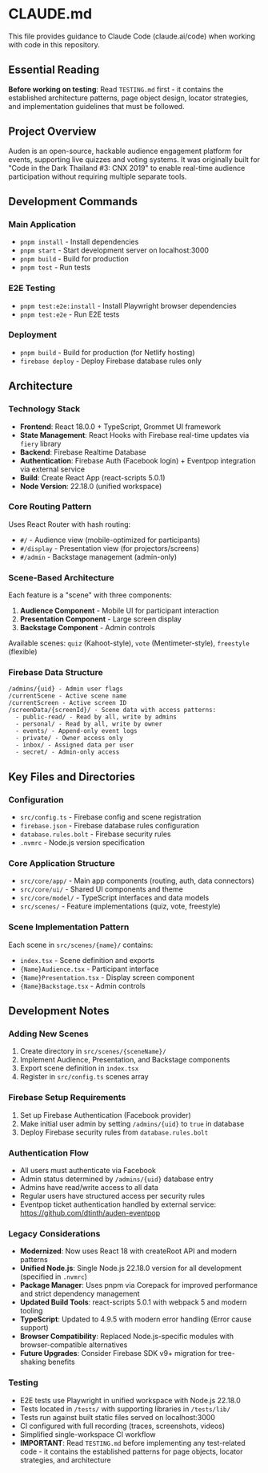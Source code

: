 # CLAUDE.md

This file provides guidance to Claude Code (claude.ai/code) when working with code in this repository.

## Essential Reading

**Before working on testing**: Read `TESTING.md` first - it contains the established architecture patterns, page object design, locator strategies, and implementation guidelines that must be followed.

## Project Overview

Auden is an open-source, hackable audience engagement platform for events, supporting live quizzes and voting systems. It was originally built for "Code in the Dark Thailand #3: CNX 2019" to enable real-time audience participation without requiring multiple separate tools.

## Development Commands

### Main Application
- `pnpm install` - Install dependencies
- `pnpm start` - Start development server on localhost:3000
- `pnpm build` - Build for production
- `pnpm test` - Run tests

### E2E Testing
- `pnpm test:e2e:install` - Install Playwright browser dependencies
- `pnpm test:e2e` - Run E2E tests

### Deployment
- `pnpm build` - Build for production (for Netlify hosting)
- `firebase deploy` - Deploy Firebase database rules only

## Architecture

### Technology Stack
- **Frontend**: React 18.0.0 + TypeScript, Grommet UI framework
- **State Management**: React Hooks with Firebase real-time updates via `fiery` library
- **Backend**: Firebase Realtime Database
- **Authentication**: Firebase Auth (Facebook login) + Eventpop integration via external service
- **Build**: Create React App (react-scripts 5.0.1)
- **Node Version**: 22.18.0 (unified workspace)

### Core Routing Pattern
Uses React Router with hash routing:
- `#/` - Audience view (mobile-optimized for participants)
- `#/display` - Presentation view (for projectors/screens)
- `#/admin` - Backstage management (admin-only)

### Scene-Based Architecture
Each feature is a "scene" with three components:
1. **Audience Component** - Mobile UI for participant interaction
2. **Presentation Component** - Large screen display
3. **Backstage Component** - Admin controls

Available scenes: `quiz` (Kahoot-style), `vote` (Mentimeter-style), `freestyle` (flexible)

### Firebase Data Structure
```
/admins/{uid} - Admin user flags
/currentScene - Active scene name
/currentScreen - Active screen ID
/screenData/{screenId}/ - Scene data with access patterns:
  - public-read/ - Read by all, write by admins
  - personal/ - Read by all, write by owner
  - events/ - Append-only event logs
  - private/ - Owner access only
  - inbox/ - Assigned data per user
  - secret/ - Admin-only access
```

## Key Files and Directories

### Configuration
- `src/config.ts` - Firebase config and scene registration
- `firebase.json` - Firebase database rules configuration
- `database.rules.bolt` - Firebase security rules
- `.nvmrc` - Node.js version specification

### Core Application Structure
- `src/core/app/` - Main app components (routing, auth, data connectors)
- `src/core/ui/` - Shared UI components and theme
- `src/core/model/` - TypeScript interfaces and data models
- `src/scenes/` - Feature implementations (quiz, vote, freestyle)

### Scene Implementation Pattern
Each scene in `src/scenes/{name}/` contains:
- `index.tsx` - Scene definition and exports
- `{Name}Audience.tsx` - Participant interface
- `{Name}Presentation.tsx` - Display screen component  
- `{Name}Backstage.tsx` - Admin controls

## Development Notes

### Adding New Scenes
1. Create directory in `src/scenes/{sceneName}/`
2. Implement Audience, Presentation, and Backstage components
3. Export scene definition in `index.tsx`
4. Register in `src/config.ts` scenes array

### Firebase Setup Requirements
1. Set up Firebase Authentication (Facebook provider)
2. Make initial user admin by setting `/admins/{uid}` to `true` in database
3. Deploy Firebase security rules from `database.rules.bolt`

### Authentication Flow
- All users must authenticate via Facebook
- Admin status determined by `/admins/{uid}` database entry
- Admins have read/write access to all data
- Regular users have structured access per security rules
- Eventpop ticket authentication handled by external service: https://github.com/dtinth/auden-eventpop

### Legacy Considerations
- **Modernized**: Now uses React 18 with createRoot API and modern patterns
- **Unified Node.js**: Single Node.js 22.18.0 version for all development (specified in `.nvmrc`)
- **Package Manager**: Uses pnpm via Corepack for improved performance and strict dependency management
- **Updated Build Tools**: react-scripts 5.0.1 with webpack 5 and modern tooling
- **TypeScript**: Updated to 4.9.5 with modern error handling (Error cause support)
- **Browser Compatibility**: Replaced Node.js-specific modules with browser-compatible alternatives
- **Future Upgrades**: Consider Firebase SDK v9+ migration for tree-shaking benefits

### Testing
- E2E tests use Playwright in unified workspace with Node.js 22.18.0
- Tests located in `/tests/` with supporting libraries in `/tests/lib/`
- Tests run against built static files served on localhost:3000
- CI configured with full recording (traces, screenshots, videos)
- Simplified single-workspace CI workflow
- **IMPORTANT**: Read `TESTING.md` before implementing any test-related code - it contains the established patterns for page objects, locator strategies, and architecture